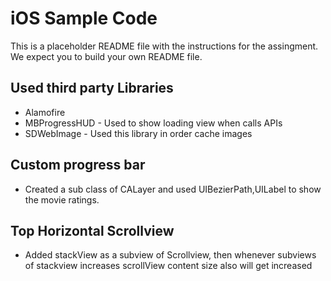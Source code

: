 # iOS Sample Code

This is a placeholder README file with the instructions for the assingment. We expect you to build your own README file.

## Used third party Libraries
* Alamofire 
* MBProgressHUD - Used to show loading view when calls APIs
* SDWebImage - Used this library in order cache images

## Custom progress bar
* Created a sub class of CALayer and used UIBezierPath,UILabel to show the movie ratings. 

## Top Horizontal Scrollview
* Added stackView as a subview of Scrollview, then whenever subviews of stackview increases scrollView content size also will get increased




